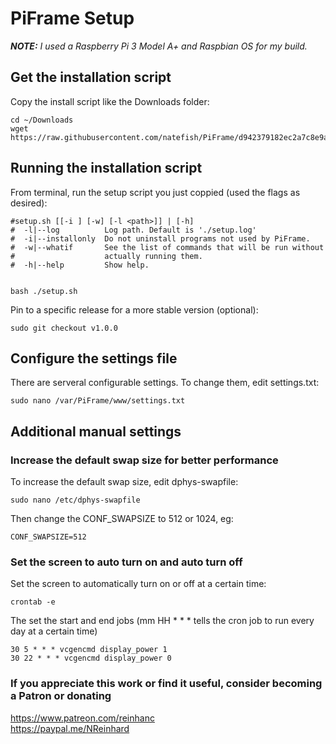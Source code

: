 # PiFrame Setup
_**NOTE:** I used a Raspberry Pi 3 Model A+ and Raspbian OS for my build._

## Get the installation script
Copy the install script like the Downloads folder:
```shell
cd ~/Downloads
wget https://raw.githubusercontent.com/natefish/PiFrame/d942379182ec2a7c8e9af8e8b312258771d5181f/setup.sh
```
## Running the installation script
From terminal, run the setup script you just coppied (used the flags as desired):
```shell
#setup.sh [[-i ] [-w] [-l <path>]] | [-h]
#  -l|--log          Log path. Default is './setup.log'
#  -i|--installonly  Do not uninstall programs not used by PiFrame.
#  -w|--whatif       See the list of commands that will be run without
#                    actually running them.
#  -h|--help         Show help.


bash ./setup.sh
```
Pin to a specific release for a more stable version (optional):
```shell
sudo git checkout v1.0.0
```
## Configure the settings file
There are serveral configurable settings. To change them, edit settings.txt:
```shell
sudo nano /var/PiFrame/www/settings.txt
```

## Additional manual settings
### Increase the default swap size for better performance
To increase the default swap size, edit dphys-swapfile:
```shell
sudo nano /etc/dphys-swapfile
```
Then change the CONF_SWAPSIZE to 512 or 1024, eg:
```shell
CONF_SWAPSIZE=512
```
### Set the screen to auto turn on and auto turn off
Set the screen to automatically turn on or off at a certain time:
```shell
crontab -e
```
The set the start and end jobs (mm HH * * * tells the cron job to run every day at a certain time)
```shell
30 5 * * * vcgencmd display_power 1
30 22 * * * vcgencmd display_power 0
```

### If you appreciate this work or find it useful, consider becoming a Patron or donating
https://www.patreon.com/reinhanc  
https://paypal.me/NReinhard
